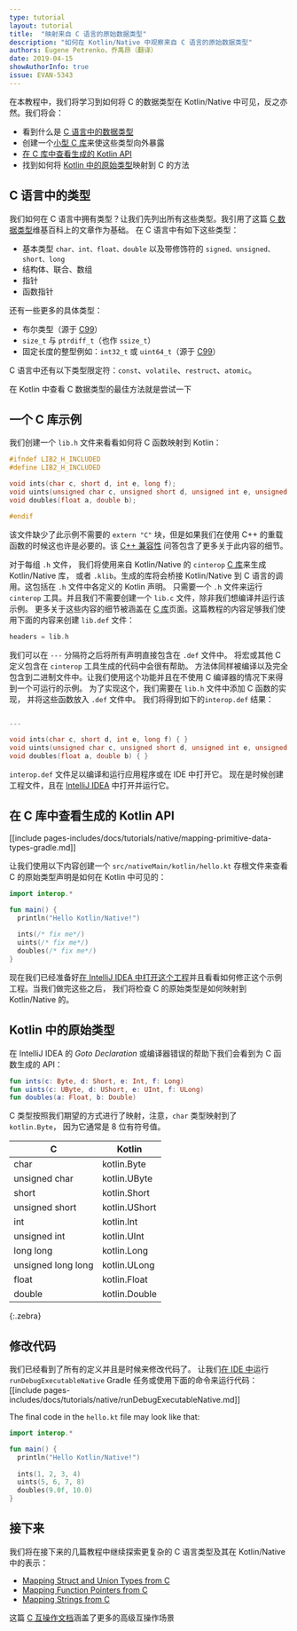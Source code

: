```yaml
---
type: tutorial
layout: tutorial
title:  "映射来自 C 语言的原始数据类型"
description: "如何在 Kotlin/Native 中观察来自 C 语言的原始数据类型"
authors: Eugene Petrenko，乔禹昂（翻译）
date: 2019-04-15
showAuthorInfo: true
issue: EVAN-5343
---
```


在本教程中，我们将学习到如何将 C 的数据类型在 Kotlin/Native 中可见，反之亦然。我们将会：
- 看到什么是 [C 语言中的数据类型](#c-语言中的类型)
- 创建一个[小型 C 库](#一个-c-库示例)来使这些类型向外暴露
- [在 C 库中查看生成的 Kotlin API](#在-c-库中查看生成的-kotlin-api)
- 找到如何将 [Kotlin 中的原始类型](#kotlin-中的原始类型)映射到 C 的方法

## C 语言中的类型

我们如何在 C 语言中拥有类型？让我们先列出所有这些类型。我引用了这篇
[C 数据类型](https://en.wikipedia.org/wiki/C_data_types)维基百科上的文章作为基础。
在 C 语言中有如下这些类型：
- 基本类型 `char、int、float、double` 以及带修饰符的 `signed、unsigned、short、long` 
- 结构体、联合、数组
- 指针
- 函数指针

还有一些更多的具体类型：
- 布尔类型（源于 [C99](https://en.wikipedia.org/wiki/C99)）
- `size_t` 与 `ptrdiff_t`（也作 `ssize_t`）
- 固定长度的整型例如：`int32_t` 或 `uint64_t`（源于 [C99](https://en.wikipedia.org/wiki/C99)）

C 语言中还有以下类型限定符：`const`、`volatile`、`restruct`、`atomic`。

在 Kotlin 中查看 C 数据类型的最佳方法就是尝试一下

## 一个 C 库示例

我们创建一个 `lib.h` 文件来看看如何将 C 函数映射到 Kotlin：
<div class="sample" markdown="1" mode="c" theme="idea" data-highlight-only="1" auto-indent="false">

```c
#ifndef LIB2_H_INCLUDED
#define LIB2_H_INCLUDED

void ints(char c, short d, int e, long f);
void uints(unsigned char c, unsigned short d, unsigned int e, unsigned long f);
void doubles(float a, double b);

#endif
```
</div>

该文件缺少了此示例不需要的 `extern "C"` 块，但是如果<!--
-->我们在使用 C++ 的重载函数的时候这也许是必要的。该
[C++ 兼容性](https://stackoverflow.com/questions/1041866/what-is-the-effect-of-extern-c-in-c)
问答包含了更多关于此内容的细节。

对于每组 `.h` 文件，
我们将使用来自 Kotlin/Native 的 `cinterop` [C 库](/docs/reference/native/c_interop.html)<!--
-->来生成 Kotlin/Native 库，
或者 `.klib`。生成的库将会桥接 Kotlin/Native 到 C 语言的调用。这包括<!--
-->在 `.h` 文件中各定义的 Kotlin 声明。
只需要一个 `.h` 文件来运行 `cinterop` 工具。并且我们不需要创建一个
`lib.c` 文件，除非我们想编译并运行该示例。
更多关于这些内容的细节被涵盖在 [C 库](/docs/reference/native/c_interop.html)页面。这篇教程<!--
-->的内容足够我们使用下面的内容来创建 `lib.def` 文件：
<div class="sample" markdown="1" mode="c" theme="idea" data-highlight-only="1" auto-indent="false">

```c
headers = lib.h
```
</div>

我们可以在 `---` 分隔符之后将所有声明直接包含在 `.def` 文件中。
将宏或其他 C 定义包含在 `cinterop` 工具生成的代码中会很有帮助。
方法体同样被编译以及完全包含到二进制文件中。让我们使用<!--
-->这个功能并且在不使用 C 编译器的情况下来得到一个可运行的示例。
为了实现这个，我们需要在 `lib.h` 文件中添加 C 函数的实现，
并将这些函数放入 `.def` 文件中。
我们将得到如下的`interop.def` 结果：
<div class="sample" markdown="1" mode="c" theme="idea" data-highlight-only="1" auto-indent="false">

```c

---

void ints(char c, short d, int e, long f) { }
void uints(unsigned char c, unsigned short d, unsigned int e, unsigned long f) { }
void doubles(float a, double b) { }
```
</div>

`interop.def` 文件足以编译和运行应用程序或在 IDE 中打开它。
现在是时候创建工程文件，且在
[IntelliJ IDEA](https://jetbrains.com/idea) 中打开并运行它。

## 在 C 库中查看生成的 Kotlin API

[[include pages-includes/docs/tutorials/native/mapping-primitive-data-types-gradle.md]]

让我们使用以下内容创建一个 `src/nativeMain/kotlin/hello.kt` 存根文件<!--
-->来查看 C 的原始类型声明是如何在 Kotlin 中可见的：

<div class="sample" markdown="1" theme="idea" data-highlight-only>

```kotlin
import interop.*

fun main() {
  println("Hello Kotlin/Native!")
  
  ints(/* fix me*/)
  uints(/* fix me*/)
  doubles(/* fix me*/)
}
```
</div>

现在我们已经准备好<!--
-->[在 IntelliJ IDEA 中打开这个工程](basic-kotlin-native-app.html#open-in-ide)<!--
-->并且看看如何修正这个示例工程。当我们做完这些之后，
我们将检查 C 的原始类型是如何映射到 Kotlin/Native 的。

## Kotlin 中的原始类型

在 IntelliJ IDEA 的 _Goto Declaration_
或编译器错误的帮助下我们会看到为 C 函数生成的 API：

<div class="sample" markdown="1" theme="idea" data-highlight-only="1" auto-indent="false">

```kotlin
fun ints(c: Byte, d: Short, e: Int, f: Long)
fun uints(c: UByte, d: UShort, e: UInt, f: ULong)
fun doubles(a: Float, b: Double)
```
</div>

C 类型按照我们期望的方式进行了映射，注意，`char` 类型映射到了 `kotlin.Byte`，
因为它通常是 8 位有符号值。

| C | Kotlin |
|---|--------|
| char  |  kotlin.Byte |
| unsigned char  |  kotlin.UByte |
| short |  kotlin.Short |
| unsigned short |  kotlin.UShort |
| int   |  kotlin.Int |
| unsigned int   |  kotlin.UInt |
| long long  |  kotlin.Long |
| unsigned long long |  kotlin.ULong |
| float |  kotlin.Float |
| double | kotlin.Double |
{:.zebra}


## 修改代码

我们已经看到了所有的定义并且是时候来修改代码了。
让我们[在 IDE 中](basic-kotlin-native-app.html#run-in-ide)运行 `runDebugExecutableNative` Gradle 任务<!--
-->或使用下面的命令来运行代码：
[[include pages-includes/docs/tutorials/native/runDebugExecutableNative.md]]

The final code in the `hello.kt` file may look like that:
 
<div class="sample" markdown="1" theme="idea" data-highlight-only>

```kotlin
import interop.*

fun main() {
  println("Hello Kotlin/Native!")
  
  ints(1, 2, 3, 4)
  uints(5, 6, 7, 8)
  doubles(9.0f, 10.0)
}
```
</div>

## 接下来

我们将在接下来的几篇教程中继续探索更复杂的
C 语言类型及其在 Kotlin/Native 中的表示：
- [Mapping Struct and Union Types from C](mapping-struct-union-types-from-c.html)
- [Mapping Function Pointers from C](mapping-function-pointers-from-c.html)
- [Mapping Strings from C](mapping-strings-from-c.html)

这篇 [C 互操作文档](/docs/reference/native/c_interop.html)<!--
-->涵盖了更多的高级互操作场景
